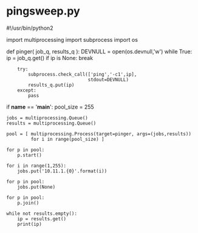# pingsweep.py

#!/usr/bin/python2

import multiprocessing
import subprocess
import os

def pinger( job_q, results_q ):
    DEVNULL = open(os.devnull,'w')
    while True:
        ip = job_q.get()
        if ip is None: break

        try:
            subprocess.check_call(['ping','-c1',ip],
                                  stdout=DEVNULL)
            results_q.put(ip)
        except:
            pass

if __name__ == '__main__':
    pool_size = 255

    jobs = multiprocessing.Queue()
    results = multiprocessing.Queue()

    pool = [ multiprocessing.Process(target=pinger, args=(jobs,results))
             for i in range(pool_size) ]

    for p in pool:
        p.start()

    for i in range(1,255):
        jobs.put('10.11.1.{0}'.format(i))

    for p in pool:
        jobs.put(None)

    for p in pool:
        p.join()

    while not results.empty():
        ip = results.get()
        print(ip)
